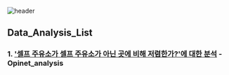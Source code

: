 ![header](https://capsule-render.vercel.app/api?type=waving&color=0d1821&height=230&section=header&text=Hello%20I'm%20Sujin&animation=twinkling&fontAlign=75&fontSize=50&fontColor=fefcfb)

## Data_Analysis_List

### 1. ['셀프 주유소가 셀프 주유소가 아닌 곳에 비해 저렴한가?'에 대한 분석](opinet_analysis/opinet-analysis.ipynb) - Opinet_analysis
